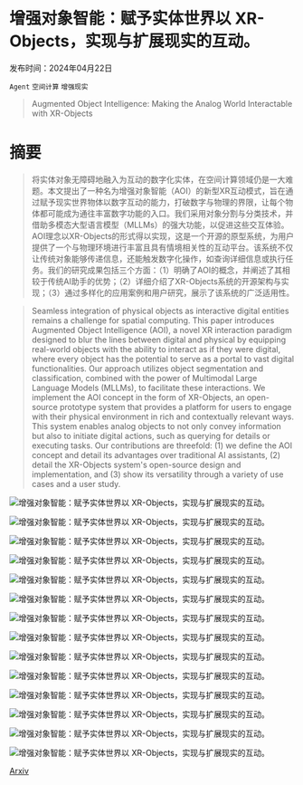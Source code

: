 # 增强对象智能：赋予实体世界以 XR-Objects，实现与扩展现实的互动。

发布时间：2024年04月22日

`Agent` `空间计算` `增强现实`

> Augmented Object Intelligence: Making the Analog World Interactable with XR-Objects

# 摘要

> 将实体对象无障碍地融入为互动的数字化实体，在空间计算领域仍是一大难题。本文提出了一种名为增强对象智能（AOI）的新型XR互动模式，旨在通过赋予现实世界物体以数字互动的能力，打破数字与物理的界限，让每个物体都可能成为通往丰富数字功能的入口。我们采用对象分割与分类技术，并借助多模态大型语言模型（MLLMs）的强大功能，以促进这些交互体验。AOI理念以XR-Objects的形式得以实现，这是一个开源的原型系统，为用户提供了一个与物理环境进行丰富且具有情境相关性的互动平台。该系统不仅让传统对象能够传递信息，还能触发数字化操作，如查询详细信息或执行任务。我们的研究成果包括三个方面：（1）明确了AOI的概念，并阐述了其相较于传统AI助手的优势；（2）详细介绍了XR-Objects系统的开源架构与实现；（3）通过多样化的应用案例和用户研究，展示了该系统的广泛适用性。

> Seamless integration of physical objects as interactive digital entities remains a challenge for spatial computing. This paper introduces Augmented Object Intelligence (AOI), a novel XR interaction paradigm designed to blur the lines between digital and physical by equipping real-world objects with the ability to interact as if they were digital, where every object has the potential to serve as a portal to vast digital functionalities. Our approach utilizes object segmentation and classification, combined with the power of Multimodal Large Language Models (MLLMs), to facilitate these interactions. We implement the AOI concept in the form of XR-Objects, an open-source prototype system that provides a platform for users to engage with their physical environment in rich and contextually relevant ways. This system enables analog objects to not only convey information but also to initiate digital actions, such as querying for details or executing tasks. Our contributions are threefold: (1) we define the AOI concept and detail its advantages over traditional AI assistants, (2) detail the XR-Objects system's open-source design and implementation, and (3) show its versatility through a variety of use cases and a user study.

![增强对象智能：赋予实体世界以 XR-Objects，实现与扩展现实的互动。](../../../paper_images/2404.13274/x1.png)

![增强对象智能：赋予实体世界以 XR-Objects，实现与扩展现实的互动。](../../../paper_images/2404.13274/x2.png)

![增强对象智能：赋予实体世界以 XR-Objects，实现与扩展现实的互动。](../../../paper_images/2404.13274/x3.png)

![增强对象智能：赋予实体世界以 XR-Objects，实现与扩展现实的互动。](../../../paper_images/2404.13274/x4.png)

![增强对象智能：赋予实体世界以 XR-Objects，实现与扩展现实的互动。](../../../paper_images/2404.13274/x5.png)

![增强对象智能：赋予实体世界以 XR-Objects，实现与扩展现实的互动。](../../../paper_images/2404.13274/F6study-setup.png)

![增强对象智能：赋予实体世界以 XR-Objects，实现与扩展现实的互动。](../../../paper_images/2404.13274/x7.png)

![增强对象智能：赋予实体世界以 XR-Objects，实现与扩展现实的互动。](../../../paper_images/2404.13274/x8.png)

![增强对象智能：赋予实体世界以 XR-Objects，实现与扩展现实的互动。](../../../paper_images/2404.13274/x9.png)

![增强对象智能：赋予实体世界以 XR-Objects，实现与扩展现实的互动。](../../../paper_images/2404.13274/x10.png)

![增强对象智能：赋予实体世界以 XR-Objects，实现与扩展现实的互动。](../../../paper_images/2404.13274/F11discover.png)

![增强对象智能：赋予实体世界以 XR-Objects，实现与扩展现实的互动。](../../../paper_images/2404.13274/F12productivity.png)

![增强对象智能：赋予实体世界以 XR-Objects，实现与扩展现实的互动。](../../../paper_images/2404.13274/F13learning.png)

![增强对象智能：赋予实体世界以 XR-Objects，实现与扩展现实的互动。](../../../paper_images/2404.13274/F14IOT.png)

[Arxiv](https://arxiv.org/abs/2404.13274)
